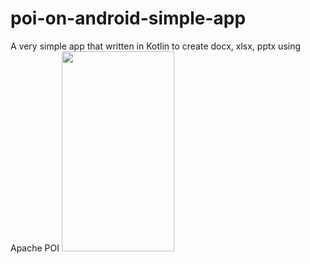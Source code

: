 # poi-on-android-simple-app
A very simple app that written in Kotlin to create docx, xlsx, pptx using Apache POI
<img src="https://cdn-images-1.medium.com/max/800/1*tcOi-KJXZZu7VT4BlI2GIA.png" width="180" height="320">
